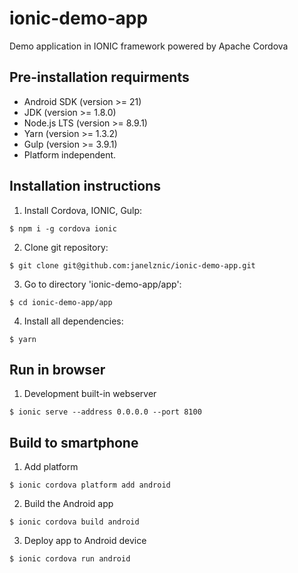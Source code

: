 ionic-demo-app
==============
Demo application in IONIC framework powered by Apache Cordova

Pre-installation requirments
----------------------------
* Android SDK (version >= 21)
* JDK (version >= 1.8.0)
* Node.js LTS (version >= 8.9.1)
* Yarn (version >= 1.3.2)
* Gulp (version >= 3.9.1)
* Platform independent.


Installation instructions
-------------------------
1. Install Cordova, IONIC, Gulp:

  `$ npm i -g cordova ionic`

2. Clone git repository:

 `$ git clone git@github.com:janelznic/ionic-demo-app.git`

3. Go to directory 'ionic-demo-app/app':

 `$ cd ionic-demo-app/app`

4. Install all dependencies:

 `$ yarn`


Run in browser
--------------
1. Development built-in webserver

  `$ ionic serve --address 0.0.0.0 --port 8100`


Build to smartphone
-------------------
1. Add platform

  `$ ionic cordova platform add android`

2. Build the Android app

  `$ ionic cordova build android`

3. Deploy app to Android device

  `$ ionic cordova run android`
